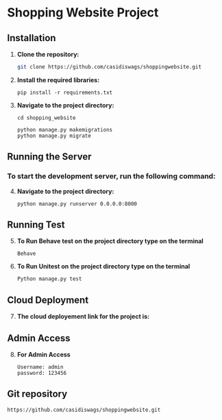 # Shopping Website Project

## Installation

1. **Clone the repository:**
   ```bash
   git clone https://github.com/casidiswags/shoppingwebsite.git
   ```
2. **Install the required libraries:**
    ```
    pip install -r requirements.txt
    ```
3. **Navigate to the project directory:**
    ```
    cd shopping_website
    ```
    ```
    python manage.py makemigrations
    python manage.py migrate
    ```
## Running the Server
### To start the development server, run the following command:

4. **Navigate to the project directory:**
    ```
    python manage.py runserver 0.0.0.0:8000
    ```

## Running Test

5. **To Run Behave test on the project directory type on the terminal**
    ```
    Behave
    ```
6. **To Run Unitest on the project directory type on the terminal**
    ```
    Python manage.py test
    ```
## Cloud Deployment
7. **The cloud deployement link for the project is:**

## Admin Access
8. **For Admin Access**
    ```
    Username: admin
    password: 123456
    ```
## Git repository

    https://github.com/casidiswags/shoppingwebsite.git